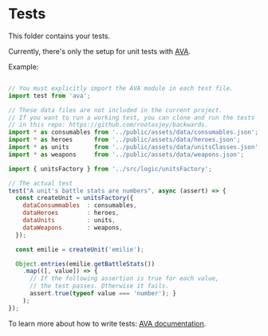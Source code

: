 # Tests

This folder contains your tests.

Currently, there's only the setup for unit tests with [AVA](https://github.com/avajs/ava).

Example:

```JavaScript

// You must explicitly import the AVA module in each test file.
import test from 'ava';

// These data files are not included in the current project.
// If you want to run a working test, you can clone and run the tests
// in this repo: https://github.com/rootasjey/backwards.
import * as consumables from '../public/assets/data/consumables.json';
import * as heroes      from '../public/assets/data/heroes.json';
import * as units       from '../public/assets/data/unitsClasses.json';
import * as weapons     from '../public/assets/data/weapons.json';

import { unitsFactory } from '../src/logic/unitsFactory';

// The actual test
test("A unit's battle stats are numbers", async (assert) => {
  const createUnit = unitsFactory({
    dataConsummables  : consumables,
    dataHeroes        : heroes,
    dataUnits         : units,
    dataWeapons       : weapons,
  });

  const emilie = createUnit('emilie');

  Object.entries(emilie.getBattleStats())
    .map(([, value]) => {
      // If the following assertion is true for each value,
      // the test passes. Otherwise it fails.
      assert.true(typeof value === 'number'); }
    );
});

```

To learn more about how to write tests: [AVA documentation](https://github.com/avajs/ava/blob/master/docs/01-writing-tests.md).
